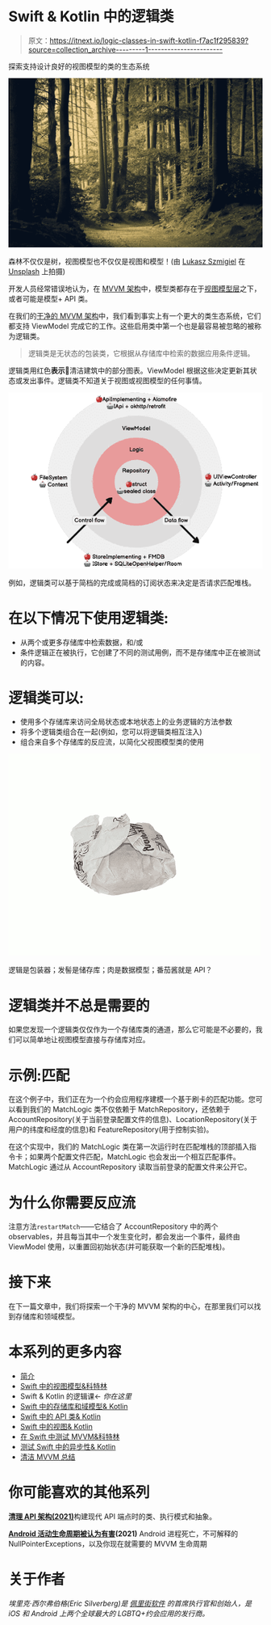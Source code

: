 # Swift & Kotlin 中的逻辑类

> 原文：<https://itnext.io/logic-classes-in-swift-kotlin-f7ac1f295839?source=collection_archive---------1----------------------->

探索支持设计良好的视图模型的类的生态系统

![](img/1fc399ba2e7ad504e0b3a706400c5efb.png)

森林不仅仅是树，视图模型也不仅仅是视图和模型！(由 [Lukasz Szmigiel](https://unsplash.com/@szmigieldesign?utm_source=unsplash&utm_medium=referral&utm_content=creditCopyText) 在 [Unsplash](https://unsplash.com/s/photos/forest?utm_source=unsplash&utm_medium=referral&utm_content=creditCopyText) 上拍摄)

开发人员经常错误地认为，在 [MVVM 架构](https://medium.com/upday-devs/android-architecture-patterns-part-3-model-view-viewmodel-e7eeee76b73b)中，模型类都存在于[视图模型层](https://medium.com/swlh/viewmodels-in-swift-kotlin-721bbc6f8c07)之下，或者可能是模型+ API 类。

在我们的[干净的 MVVM 架构](https://medium.com/swlh/kotlin-in-xcode-swift-in-android-studio-26a4ace6fc72)中，我们看到事实上有一个更大的类生态系统，它们都支持 ViewModel 完成它的工作。这些启用类中第一个也是最容易被忽略的被称为逻辑类。

> 逻辑类是无状态的包装类，它根据从存储库中检索的数据应用条件逻辑。

逻辑类用红色**表示**🔴清洁建筑中的部分图表。ViewModel 根据这些决定更新其状态或发出事件。逻辑类不知道关于视图或视图模型的任何事情。

![](img/817ad6a640964c987a4464eab932360d.png)

例如，逻辑类可以基于简档的完成或简档的订阅状态来决定是否请求匹配堆栈。

# 在以下情况下使用逻辑类:

*   从两个或更多存储库中检索数据，和/或
*   条件逻辑正在被执行，它创建了不同的测试用例，而不是存储库中正在被测试的内容。

# 逻辑类可以:

*   使用多个存储库来访问全局状态或本地状态上的业务逻辑的方法参数
*   将多个逻辑类组合在一起(例如，您可以将逻辑类相互注入)
*   组合来自多个存储库的反应流，以简化父视图模型类的使用

![](img/372a3002dba05b60006dff54497462fd.png)

逻辑是包装器；发髻是储存库；肉是数据模型；番茄酱就是 API？

# 逻辑类并不总是需要的

如果您发现一个逻辑类仅仅作为一个存储库类的通道，那么它可能是不必要的，我们可以简单地让视图模型直接与存储库对应。

# 示例:匹配

在这个例子中，我们正在为一个约会应用程序建模一个基于刷卡的匹配功能。您可以看到我们的 MatchLogic 类不仅依赖于 MatchRepository，还依赖于 AccountRepository(关于当前登录配置文件的信息)、LocationRepository(关于用户的纬度和经度的信息)和 FeatureRepository(用于控制实验)。

在这个实现中，我们的 MatchLogic 类在第一次运行时在匹配堆栈的顶部插入指令卡；如果两个配置文件匹配，MatchLogic 也会发出一个相互匹配事件。MatchLogic 通过从 AccountRepository 读取当前登录的配置文件来公开它。

# 为什么你需要反应流

注意方法`restartMatch`——它结合了 AccountRepository 中的两个 observables，并且每当其中一个发生变化时，都会发出一个事件，最终由 ViewModel 使用，以重置回初始状态(并可能获取一个新的匹配堆栈)。

# 接下来

在下一篇文章中，我们将探索一个干净的 MVVM 架构的中心，在那里我们可以找到存储库和领域模型。

# 本系列的更多内容

*   [简介](https://medium.com/p/26a4ace6fc72)
*   [Swift 中的视图模型&科特林](https://medium.com/p/721bbc6f8c07)
*   Swift & Kotlin 的逻辑课← *你在这里*
*   [Swift 中的存储库和域模型& Kotlin](https://medium.com/perry-street-software-engineering/repositories-and-models-in-swift-kotlin-df9ae2c84cb7)
*   [Swift 中的 API 类& Kotlin](https://medium.com/perry-street-software-engineering/api-classes-in-swift-kotlin-a2cb90d3906d)
*   [Swift 中的视图& Kotlin](https://medium.com/p/f5416dec42ea)
*   [在 Swift 中测试 MVVM&科特林](https://medium.com/p/ccb55e462760)
*   [测试 Swift 中的异步性& Kotlin](/testing-asynchronicity-in-swift-kotlin-4926936eae28)
*   [清洁 MVVM 总结](https://medium.com/perry-street-software-engineering/summary-clean-mvvm-in-swift-kotlin-7057230600aa)

# 你可能喜欢的其他系列

[**清理 API 架构(2021)**](/a-visual-history-of-web-api-architecture-c36044df2ac7)构建现代 API 端点时的类、执行模式和抽象。

[**Android 活动生命周期被认为有害**](https://proandroiddev.com/android-activity-lifecycle-considered-harmful-98a5b00d287)**(2021)** Android 进程死亡，不可解释的 NullPointerExceptions，以及你现在就需要的 MVVM 生命周期

# 关于作者

*埃里克·西尔弗伯格(Eric Silverberg)是* [*佩里街软件*](https://www.perrystreet.com/) *的首席执行官和创始人，是 iOS 和 Android 上两个全球最大的 LGBTQ+约会应用的发行商。*
